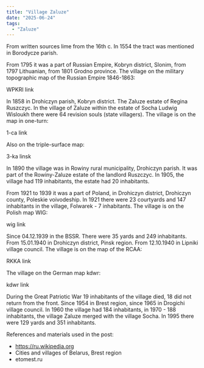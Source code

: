 ```yaml
---
title: "Village Zaluze"
date: "2025-06-24"
tags: 
  - "Zaluze"
---
```


From written sources lime from the 16th c. In 1554 the tract was mentioned in Borodycze parish. 

From 1795 it was a part of Russian Empire, Kobryn district, Slonim, from 1797 Lithuanian, from 1801 Grodno province. The village on the military topographic map of the Russian Empire 1846-1863:

WPKRI link

In 1858 in Drohiczyn parish, Kobryn district. The Zaluze estate of Regina Ruszczyc. In the village of Zaluze within the estate of Socha Ludwig Wisloukh there were 64 revision souls (state villagers). The village is on the map in one-turn:

1-ca link

Also on the triple-surface map:

3-ka linsk

In 1890 the village was in Rowiny rural municipality, Drohiczyn parish. It was part of the Rowiny-Zaluze estate of the landlord Ruszczyc. In 1905, the village had 119 inhabitants, the estate had 20 inhabitants. 

From 1921 to 1939 it was a part of Poland, in Drohiczyn district, Drohiczyn county, Poleskie voivodeship. In 1921 there were 23 courtyards and 147 inhabitants in the village, Folwarek - 7 inhabitants. The village is on the Polish map WIG:

wig link

Since 04.12.1939 in the BSSR. There were 35 yards and 249 inhabitants. From 15.01.1940 in Drohiczyn district, Pinsk region. From 12.10.1940 in Lipniki village council. The village is on the map of the RCAA:

RKKA link

The village on the German map kdwr:

kdwr link

During the Great Patriotic War 19 inhabitants of the village died, 18 did not return from the front. Since 1954 in Brest region, since 1965 in Drogichi village council. In 1960 the village had 184 inhabitants, in 1970 - 188 inhabitants, the village Zaluze merged with the village Socha. In 1995 there were 129 yards and 351 inhabitants.

References and materials used in the post:
- https://ru.wikipedia.org
- Cities and villages of Belarus, Brest region
- etomest.ru

